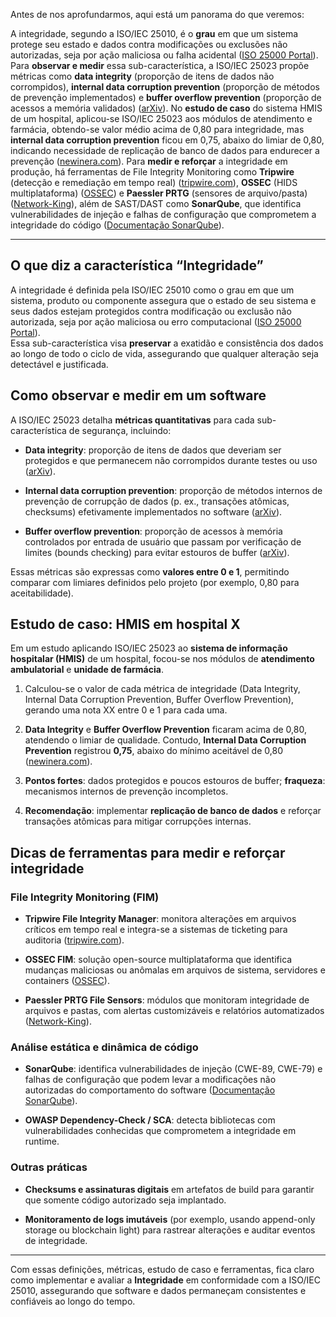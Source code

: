 Antes de nos aprofundarmos, aqui está um panorama do que veremos:

A integridade, segundo a ISO/IEC 25010, é o **grau** em que um sistema protege seu estado e dados contra modificações ou exclusões não autorizadas, seja por ação maliciosa ou falha acidental ([ISO 25000 Portal](https://www.iso25000.com/index.php/en/iso-25000-standards/iso-25010?limit=3&start=6&utm_source=chatgpt.com "ISO 25010 - ISO/IEC 25000")). Para **observar e medir** essa sub-característica, a ISO/IEC 25023 propõe métricas como **data integrity** (proporção de itens de dados não corrompidos), **internal data corruption prevention** (proporção de métodos de prevenção implementados) e **buffer overflow prevention** (proporção de acessos a memória validados) ([arXiv](https://arxiv.org/pdf/2108.02921?utm_source=chatgpt.com "[PDF] The Applicability of ISO/IEC 25023 Measures to the Integration of ...")). No **estudo de caso** do sistema HMIS de um hospital, aplicou-se ISO/IEC 25023 aos módulos de atendimento e farmácia, obtendo-se valor médio acima de 0,80 para integridade, mas **internal data corruption prevention** ficou em 0,75, abaixo do limiar de 0,80, indicando necessidade de replicação de banco de dados para endurecer a prevenção ([newinera.com](https://newinera.com/index.php/JournalLaMultiapp/article/view/1626?utm_source=chatgpt.com "Security Quality Measurement Based on ISO/IEC 25023 Quality ...")). Para **medir e reforçar** a integridade em produção, há ferramentas de File Integrity Monitoring como **Tripwire** (detecção e remediação em tempo real) ([tripwire.com](https://www.tripwire.com/products/tripwire-enterprise/tripwire-file-integrity-manager?utm_source=chatgpt.com "File Integrity Monitoring & Security Controls - Tripwire")), **OSSEC** (HIDS multiplataforma) ([OSSEC](https://www.ossec.net/ossec-fim-file-integrity-monitoring/?utm_source=chatgpt.com "OSSEC File Integrity Monitoring (FIM) and HIDS")) e **Paessler PRTG** (sensores de arquivo/pasta) ([Network-King](https://network-king.net/top-10-file-integrity-monitoring-tools-in-2023-compared/?utm_source=chatgpt.com "Top 10 File Integrity Monitoring tools compared - Network-King")), além de SAST/DAST como **SonarQube**, que identifica vulnerabilidades de injeção e falhas de configuração que comprometem a integridade do código ([Documentação SonarQube](https://docs.sonarsource.com/sonarqube-server/10.8/user-guide/rules/security-related-rules/?utm_source=chatgpt.com "Security-related rules | SonarQube Server Documentation")).

---

## O que diz a característica “Integridade”

A integridade é definida pela ISO/IEC 25010 como o grau em que um sistema, produto ou componente assegura que o estado de seu sistema e seus dados estejam protegidos contra modificação ou exclusão não autorizada, seja por ação maliciosa ou erro computacional ([ISO 25000 Portal](https://www.iso25000.com/index.php/en/iso-25000-standards/iso-25010?limit=3&start=6&utm_source=chatgpt.com "ISO 25010 - ISO/IEC 25000")).  
Essa sub-característica visa **preservar** a exatidão e consistência dos dados ao longo de todo o ciclo de vida, assegurando que qualquer alteração seja detectável e justificada.

## Como observar e medir em um software

A ISO/IEC 25023 detalha **métricas quantitativas** para cada sub-característica de segurança, incluindo:

- **Data integrity**: proporção de itens de dados que deveriam ser protegidos e que permanecem não corrompidos durante testes ou uso ([arXiv](https://arxiv.org/pdf/2108.02921?utm_source=chatgpt.com "[PDF] The Applicability of ISO/IEC 25023 Measures to the Integration of ...")).
    
- **Internal data corruption prevention**: proporção de métodos internos de prevenção de corrupção de dados (p. ex., transações atômicas, checksums) efetivamente implementados no software ([arXiv](https://arxiv.org/pdf/2108.02921?utm_source=chatgpt.com "[PDF] The Applicability of ISO/IEC 25023 Measures to the Integration of ...")).
    
- **Buffer overflow prevention**: proporção de acessos à memória controlados por entrada de usuário que passam por verificação de limites (bounds checking) para evitar estouros de buffer ([arXiv](https://arxiv.org/pdf/2108.02921?utm_source=chatgpt.com "[PDF] The Applicability of ISO/IEC 25023 Measures to the Integration of ...")).
    

Essas métricas são expressas como **valores entre 0 e 1**, permitindo comparar com limiares definidos pelo projeto (por exemplo, 0,80 para aceitabilidade).

## Estudo de caso: HMIS em hospital X

Em um estudo aplicando ISO/IEC 25023 ao **sistema de informação hospitalar (HMIS)** de um hospital, focou-se nos módulos de **atendimento ambulatorial** e **unidade de farmácia**.

1. Calculou-se o valor de cada métrica de integridade (Data Integrity, Internal Data Corruption Prevention, Buffer Overflow Prevention), gerando uma nota XX entre 0 e 1 para cada uma.
    
2. **Data Integrity** e **Buffer Overflow Prevention** ficaram acima de 0,80, atendendo o limiar de qualidade. Contudo, **Internal Data Corruption Prevention** registrou **0,75**, abaixo do mínimo aceitável de 0,80 ([newinera.com](https://newinera.com/index.php/JournalLaMultiapp/article/view/1626?utm_source=chatgpt.com "Security Quality Measurement Based on ISO/IEC 25023 Quality ...")).
    
3. **Pontos fortes**: dados protegidos e poucos estouros de buffer; **fraqueza**: mecanismos internos de prevenção incompletos.
    
4. **Recomendação**: implementar **replicação de banco de dados** e reforçar transações atômicas para mitigar corrupções internas.
    

## Dicas de ferramentas para medir e reforçar integridade

### File Integrity Monitoring (FIM)

- **Tripwire File Integrity Manager**: monitora alterações em arquivos críticos em tempo real e integra-se a sistemas de ticketing para auditoria ([tripwire.com](https://www.tripwire.com/products/tripwire-enterprise/tripwire-file-integrity-manager?utm_source=chatgpt.com "File Integrity Monitoring & Security Controls - Tripwire")).
    
- **OSSEC FIM**: solução open-source multiplataforma que identifica mudanças maliciosas ou anômalas em arquivos de sistema, servidores e containers ([OSSEC](https://www.ossec.net/ossec-fim-file-integrity-monitoring/?utm_source=chatgpt.com "OSSEC File Integrity Monitoring (FIM) and HIDS")).
    
- **Paessler PRTG File Sensors**: módulos que monitoram integridade de arquivos e pastas, com alertas customizáveis e relatórios automatizados ([Network-King](https://network-king.net/top-10-file-integrity-monitoring-tools-in-2023-compared/?utm_source=chatgpt.com "Top 10 File Integrity Monitoring tools compared - Network-King")).
    

### Análise estática e dinâmica de código

- **SonarQube**: identifica vulnerabilidades de injeção (CWE-89, CWE-79) e falhas de configuração que podem levar a modificações não autorizadas do comportamento do software ([Documentação SonarQube](https://docs.sonarsource.com/sonarqube-server/10.8/user-guide/rules/security-related-rules/?utm_source=chatgpt.com "Security-related rules | SonarQube Server Documentation")).
    
- **OWASP Dependency-Check / SCA**: detecta bibliotecas com vulnerabilidades conhecidas que comprometem a integridade em runtime.
    

### Outras práticas

- **Checksums e assinaturas digitais** em artefatos de build para garantir que somente código autorizado seja implantado.
    
- **Monitoramento de logs imutáveis** (por exemplo, usando append-only storage ou blockchain light) para rastrear alterações e auditar eventos de integridade.
    

---

Com essas definições, métricas, estudo de caso e ferramentas, fica claro como implementar e avaliar a **Integridade** em conformidade com a ISO/IEC 25010, assegurando que software e dados permaneçam consistentes e confiáveis ao longo do tempo.
